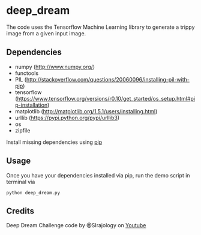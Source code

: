 # deep_dream

The code uses the Tensorflow Machine Learning library to generate a trippy image
from a given input image. 

## Dependencies

* numpy (http://www.numpy.org/)
* functools
* PIL (http://stackoverflow.com/questions/20060096/installing-pil-with-pip)
* tensorflow (https://www.tensorflow.org/versions/r0.10/get_started/os_setup.html#pip-installation)
* matplotlib (http://matplotlib.org/1.5.1/users/installing.html)
* urllib (https://pypi.python.org/pypi/urllib3)
* os
* zipfile

Install missing dependencies using [pip](https://pip.pypa.io/en/stable/installing/)

## Usage

Once you have your dependencies installed via pip, run the demo script in terminal via

```
python deep_dream.py
```

## Credits

Deep Dream Challenge code by @SIrajology on [Youtube](https://youtu.be/MrBzgvUNr4w)
